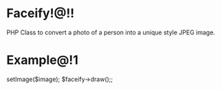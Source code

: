 Faceify!@!!
===========
PHP Class to convert a photo of a person into a unique style JPEG image.

Example@!1
========
<?php
require_once 'Facify.php';
$image = 'sample.jpg';
$faceify = new Facify();
$faceify->setImage($image);

$faceify->draw();;
